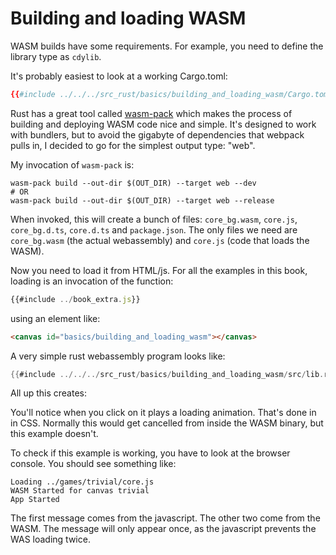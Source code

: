 # Building and loading WASM

WASM builds have some requirements. For example, you need to define the library
type as `cdylib`.

It's probably easiest to look at a working Cargo.toml:
```toml
{{#include ../../../src_rust/basics/building_and_loading_wasm/Cargo.toml}}
```

Rust has a great tool called [wasm-pack](https://github.com/rustwasm/wasm-pack) which makes the process of building
and deploying WASM code nice and simple. It's designed to work with bundlers,
but to avoid the gigabyte of dependencies that webpack pulls in, I decided to
go for the simplest output type: "web".

My invocation of `wasm-pack` is:

```shell
wasm-pack build --out-dir $(OUT_DIR) --target web --dev
# OR
wasm-pack build --out-dir $(OUT_DIR) --target web --release
```

When invoked, this will create a bunch of files: `core_bg.wasm`, `core.js`, `core_bg.d.ts`, `core.d.ts` and `package.json`.
The only files we need are `core_bg.wasm` (the actual webassembly) and `core.js` (code that loads the WASM).

Now you need to load it from HTML/js. For all the examples in this book, loading
is an invocation of the function:

```javascript
{{#include ../book_extra.js}}
```

using an element like:

```html
<canvas id="basics/building_and_loading_wasm"></canvas>
```

A very simple rust webassembly program looks like:

```rust
{{#include ../../../src_rust/basics/building_and_loading_wasm/src/lib.rs}}
```

All up this creates:

<canvas id="basics/building_and_loading_wasm"></canvas>

You'll notice when you click on it plays a loading animation. That's done in
in CSS. Normally this would get cancelled from inside the WASM binary, but
this example doesn't.

To check if this example is working, you have to look at the browser console.
You should see something like:

```
Loading ../games/trivial/core.js
WASM Started for canvas trivial
App Started
```

The first message comes from the javascript. The other two come from the WASM.
The message will only appear once, as the javascript prevents the WAS loading
twice.
